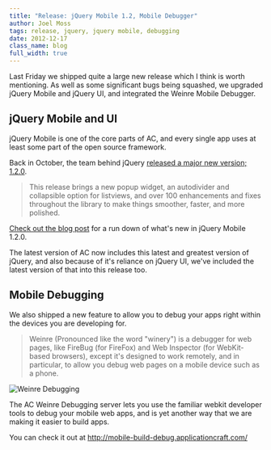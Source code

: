 ```yaml
---
title: "Release: jQuery Mobile 1.2, Mobile Debugger"
author: Joel Moss
tags: release, jquery, jquery mobile, debugging
date: 2012-12-17
class_name: blog
full_width: true
---
```


Last Friday we shipped quite a large new release which I think is worth mentioning. As well as some significant bugs being squashed, we upgraded jQuery Mobile and jQuery UI, and integrated the Weinre Mobile Debugger.

## jQuery Mobile and UI ##

jQuery Mobile is one of the core parts of AC, and every single app uses at least some part of the open source framework.

Back in October, the team behind jQuery [released a major new version; 1.2.0](http://jquerymobile.com/blog/2012/10/02/announcing-jquery-mobile-1-2-0-final/).

> This release brings a new popup widget, an autodivider and collapsible option for listviews, and over 100 enhancements and fixes throughout the library to make things smoother, faster, and more polished.

[Check out the blog post](http://jquerymobile.com/blog/2012/10/02/announcing-jquery-mobile-1-2-0-final/) for a run down of what's new in jQuery Mobile 1.2.0.

The latest version of AC now includes this latest and greatest version of jQuery, and also because of it's reliance on jQuery UI, we've included the latest version of that into this release too.

## Mobile Debugging ##

We also shipped a new feature to allow you to debug your apps right within the devices you are developing for.

> Weinre (Pronounced like the word "winery") is a debugger for web pages, like FireBug (for FireFox) and Web Inspector (for WebKit-based browsers), except it's designed to work remotely, and in particular, to allow you debug web pages on a mobile device such as a phone.

![Weinre Debugging](blog/weinre.png)

The AC Weinre Debugging server lets you use the familiar webkit developer tools to debug your mobile web apps, and is yet another way that we are making it easier to build apps.

You can check it out at http://mobile-build-debug.applicationcraft.com/